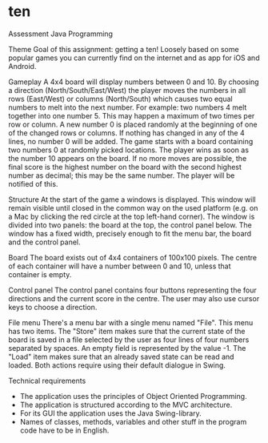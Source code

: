 ten
===

Assessment Java Programming

Theme
Goal of this assignment: getting a ten! Loosely based on some popular games you can currently find on the internet and as app for iOS and Android.

Gameplay
A 4x4 board will display numbers between 0 and 10. By choosing a direction (North/South/East/West) the player moves the numbers in all rows (East/West) or columns (North/South) which causes two equal numbers to melt into the next number. For example: two numbers 4 melt together into one number 5. This may happen a maximum of two times per row or column.
A new number 0 is placed randomly at the beginning of one of the changed rows or columns. If nothing has changed in any of the 4 lines, no number 0 will be added.
The game starts with a board containing two numbers 0 at randomly picked locations. The player wins as soon as the number 10 appears on the board. If no more moves are possible, the final score is the highest number on the board with the second highest number as decimal; this may be the same number. The player will be notified of this.

Structure
At the start of the game a windows is displayed. This window will remain visible until closed in the common way on the used platform (e.g. on a Mac by clicking the red circle at the top left-hand corner). The window is divided into two panels: the board at the top, the control panel below. The window has a fixed width, precisely enough to fit the menu bar, the board and the control panel.

Board
The board exists out of 4x4 containers of 100x100 pixels. The centre of each container will have a number between 0 and 10, unless that container is empty.

Control panel
The control panel contains four buttons representing the four directions and the current score in the centre. The user may also use cursor keys to choose a direction.


File menu
There's a menu bar with a single menu named "File". This menu has two items. The "Store" item makes sure that the current state of the board is saved in a file selected by the user as four lines of four numbers separated by spaces. An empty field is represented by the value -1. The "Load" item makes sure that an already saved state can be read and loaded.
Both actions require using their default dialogue in Swing.

Technical requirements
* The application uses the principles of Object Oriented Programming.
* The application is structured according to the MVC architecture.
* For its GUI the application uses the Java Swing-library.
* Names of classes, methods, variables and other stuff in the program code have to be in English.
